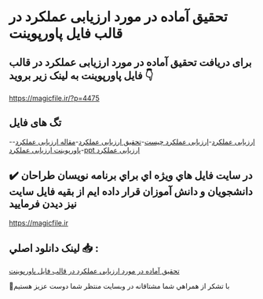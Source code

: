 # تحقیق آماده در مورد ارزیابی عملکرد در قالب فایل پاورپوینت

## برای دریافت تحقیق آماده در مورد ارزیابی عملکرد در قالب فایل پاورپوینت به لینک زیر بروید 👇

https://magicfile.ir/?p=4475

## تگ های فایل

-[ارزیابی عملکرد](https://magicfile.ir/product/%d8%aa%d8%ad%d9%82%db%8c%d9%82-%d8%a2%d9%85%d8%a7%d8%af%d9%87-%d8%a7%d8%b1%d8%b2%db%8c%d8%a7%d8%a8%db%8c-%d8%b9%d9%85%d9%84%da%a9%d8%b1%d8%af-%d8%af%d8%b1-%d9%be%d8%a7%d9%88%d8%b1%d9%be%d9%88%db%8c%d9%86%d8%aa/)-[ارزیابی عملکرد چیست](https://magicfile.ir/product/%d8%aa%d8%ad%d9%82%db%8c%d9%82-%d8%a2%d9%85%d8%a7%d8%af%d9%87-%d8%a7%d8%b1%d8%b2%db%8c%d8%a7%d8%a8%db%8c-%d8%b9%d9%85%d9%84%da%a9%d8%b1%d8%af-%d8%af%d8%b1-%d9%be%d8%a7%d9%88%d8%b1%d9%be%d9%88%db%8c%d9%86%d8%aa/)-[تحقیق ارزیابی عملکرد](https://magicfile.ir/product/%d8%aa%d8%ad%d9%82%db%8c%d9%82-%d8%a2%d9%85%d8%a7%d8%af%d9%87-%d8%a7%d8%b1%d8%b2%db%8c%d8%a7%d8%a8%db%8c-%d8%b9%d9%85%d9%84%da%a9%d8%b1%d8%af-%d8%af%d8%b1-%d9%be%d8%a7%d9%88%d8%b1%d9%be%d9%88%db%8c%d9%86%d8%aa/)-[مقاله ارزیابی عملکرد](https://magicfile.ir/product/%d8%aa%d8%ad%d9%82%db%8c%d9%82-%d8%a2%d9%85%d8%a7%d8%af%d9%87-%d8%a7%d8%b1%d8%b2%db%8c%d8%a7%d8%a8%db%8c-%d8%b9%d9%85%d9%84%da%a9%d8%b1%d8%af-%d8%af%d8%b1-%d9%be%d8%a7%d9%88%d8%b1%d9%be%d9%88%db%8c%d9%86%d8%aa/)-[پاورپوینت ارزیابی عملکرد](https://magicfile.ir/product/%d8%aa%d8%ad%d9%82%db%8c%d9%82-%d8%a2%d9%85%d8%a7%d8%af%d9%87-%d8%a7%d8%b1%d8%b2%db%8c%d8%a7%d8%a8%db%8c-%d8%b9%d9%85%d9%84%da%a9%d8%b1%d8%af-%d8%af%d8%b1-%d9%be%d8%a7%d9%88%d8%b1%d9%be%d9%88%db%8c%d9%86%d8%aa/)-[ppt ارزیابی عملکرد](https://magicfile.ir/product/%d8%aa%d8%ad%d9%82%db%8c%d9%82-%d8%a2%d9%85%d8%a7%d8%af%d9%87-%d8%a7%d8%b1%d8%b2%db%8c%d8%a7%d8%a8%db%8c-%d8%b9%d9%85%d9%84%da%a9%d8%b1%d8%af-%d8%af%d8%b1-%d9%be%d8%a7%d9%88%d8%b1%d9%be%d9%88%db%8c%d9%86%d8%aa/)

## ✔️ در سايت فايل هاي ويژه اي براي برنامه نويسان طراحان دانشجويان و دانش آموزان قرار داده ايم از بقيه فايل سايت نيز ديدن فرماييد

https://magicfile.ir


## لينک دانلود اصلي 📥 :

[تحقیق آماده در مورد ارزیابی عملکرد در قالب فایل پاورپوینت](https://magicfile.ir/product/%d8%aa%d8%ad%d9%82%db%8c%d9%82-%d8%a2%d9%85%d8%a7%d8%af%d9%87-%d8%a7%d8%b1%d8%b2%db%8c%d8%a7%d8%a8%db%8c-%d8%b9%d9%85%d9%84%da%a9%d8%b1%d8%af-%d8%af%d8%b1-%d9%be%d8%a7%d9%88%d8%b1%d9%be%d9%88%db%8c%d9%86%d8%aa/) 


🙏با تشکر از همراهي شما مشتاقانه در وبسایت منتظر شما دوست عزیز هستیم

